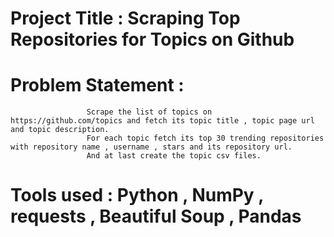 # Project Title : Scraping Top Repositories for Topics on Github

# Problem Statement : 
                     Scrape the list of topics on https://github.com/topics and fetch its topic title , topic page url and topic description.
                     For each topic fetch its top 30 trending repositories with repository name , username , stars and its repository url.
                     And at last create the topic csv files.
                     
# Tools used : Python , NumPy , requests , Beautiful Soup , Pandas

